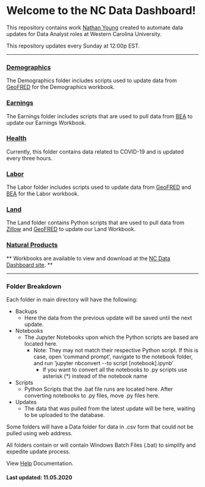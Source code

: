 # Welcome to the NC Data Dashboard!

This repository contains work [Nathan Young](https://github.com/nathayoung) created to automate data updates for Data Analyst roles at Western Carolina University.

This repository updates every Sunday at 12:00p EST.
***
### [Demographics](https://github.com/NC-Data-Dashboard/DataDashboard_Greenspan/tree/master/Demographics)
The Demographics folder includes scripts used to update data from [GeoFRED](https://geofred.stlouisfed.org/map/) for the Demographics workbook.

### [Earnings](https://github.com/NC-Data-Dashboard/DataDashboard_Greenspan/tree/master/Earnings)
The Earnings folder includes scripts that are used to pull data from [BEA](https://apps.bea.gov/regional/downloadzip.cfm) to update our Earnings Workbook.

### [Health](https://github.com/NC-Data-Dashboard/DataDashboard_Greenspan/tree/master/Health)
Currently, this folder contains data related to COVID-19 and is updated every three hours.

### [Labor](https://github.com/NC-Data-Dashboard/DataDashboard_Greenspan/tree/master/Labor)
The Labor folder includes scripts used to update data from [GeoFRED](https://geofred.stlouisfed.org/map/) and [BEA](https://apps.bea.gov/regional/downloadzip.cfm) for the Labor workbook.

### [Land](https://github.com/NC-Data-Dashboard/DataDashboard_Greenspan/tree/master/Land)
The Land folder contains Python scripts that are used to pull data from [Zillow](https://www.zillow.com/research/data/) and [GeoFRED](https://geofred.stlouisfed.org/map/) to update our Land Workbook.

### [Natural Products](https://github.com/NC-Data-Dashboard/DataDashboard_Greenspan/tree/master/Natural%20Products)


** Workbooks are available to view and download at the [NC Data Dashboard site](https://www.wcu.edu/engage/regional-development/data-dashboard.aspx). **
***
### Folder Breakdown
Each folder in main directory will have the following:
* Backups
  * Here the data from the previous update will be saved until the next update.
* Notebooks
  * The Jupyter Notebooks upon which the Python scripts are based are located here.
    * Note: They may not match their respective Python script.  If this is case, open ‘command prompt’, navigate to the notebook folder, and run ‘jupyter nbconvert  --to script [notebook].ipynb’
	  * If you want to convert all the notebooks to .py scripts use asterisk (*) instead of the notebook name
* Scripts
  * Python Scripts that the .bat file runs are located here.  After converting notebooks to .py files, move .py files here.
* Updates
  * The data that was pulled from the latest update will be here, waiting to be uploaded to the database.
  
Some folders will have a Data folder for data in .csv form that could not be pulled using web address.

All folders contain or will contain Windows Batch Files (.bat) to simplify and expedite update process. 

View [Help](https://github.com/NC-Data-Dashboard/DataDashboard_Greenspan/blob/master/Help.md) Documentation.

#### Last updated: 11.05.2020
